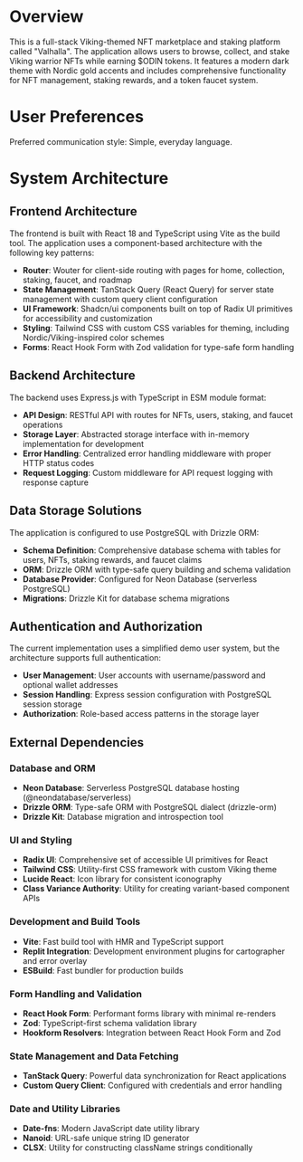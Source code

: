 # Overview

This is a full-stack Viking-themed NFT marketplace and staking platform called "Valhalla". The application allows users to browse, collect, and stake Viking warrior NFTs while earning $ODIN tokens. It features a modern dark theme with Nordic gold accents and includes comprehensive functionality for NFT management, staking rewards, and a token faucet system.

# User Preferences

Preferred communication style: Simple, everyday language.

# System Architecture

## Frontend Architecture
The frontend is built with React 18 and TypeScript using Vite as the build tool. The application uses a component-based architecture with the following key patterns:

- **Router**: Wouter for client-side routing with pages for home, collection, staking, faucet, and roadmap
- **State Management**: TanStack Query (React Query) for server state management with custom query client configuration
- **UI Framework**: Shadcn/ui components built on top of Radix UI primitives for accessibility and customization
- **Styling**: Tailwind CSS with custom CSS variables for theming, including Nordic/Viking-inspired color schemes
- **Forms**: React Hook Form with Zod validation for type-safe form handling

## Backend Architecture
The backend uses Express.js with TypeScript in ESM module format:

- **API Design**: RESTful API with routes for NFTs, users, staking, and faucet operations
- **Storage Layer**: Abstracted storage interface with in-memory implementation for development
- **Error Handling**: Centralized error handling middleware with proper HTTP status codes
- **Request Logging**: Custom middleware for API request logging with response capture

## Data Storage Solutions
The application is configured to use PostgreSQL with Drizzle ORM:

- **Schema Definition**: Comprehensive database schema with tables for users, NFTs, staking rewards, and faucet claims
- **ORM**: Drizzle ORM with type-safe query building and schema validation
- **Database Provider**: Configured for Neon Database (serverless PostgreSQL)
- **Migrations**: Drizzle Kit for database schema migrations

## Authentication and Authorization
The current implementation uses a simplified demo user system, but the architecture supports full authentication:

- **User Management**: User accounts with username/password and optional wallet addresses
- **Session Handling**: Express session configuration with PostgreSQL session storage
- **Authorization**: Role-based access patterns in the storage layer

## External Dependencies

### Database and ORM
- **Neon Database**: Serverless PostgreSQL database hosting (@neondatabase/serverless)
- **Drizzle ORM**: Type-safe ORM with PostgreSQL dialect (drizzle-orm)
- **Drizzle Kit**: Database migration and introspection tool

### UI and Styling
- **Radix UI**: Comprehensive set of accessible UI primitives for React
- **Tailwind CSS**: Utility-first CSS framework with custom Viking theme
- **Lucide React**: Icon library for consistent iconography
- **Class Variance Authority**: Utility for creating variant-based component APIs

### Development and Build Tools
- **Vite**: Fast build tool with HMR and TypeScript support
- **Replit Integration**: Development environment plugins for cartographer and error overlay
- **ESBuild**: Fast bundler for production builds

### Form Handling and Validation
- **React Hook Form**: Performant forms library with minimal re-renders
- **Zod**: TypeScript-first schema validation library
- **Hookform Resolvers**: Integration between React Hook Form and Zod

### State Management and Data Fetching
- **TanStack Query**: Powerful data synchronization for React applications
- **Custom Query Client**: Configured with credentials and error handling

### Date and Utility Libraries
- **Date-fns**: Modern JavaScript date utility library
- **Nanoid**: URL-safe unique string ID generator
- **CLSX**: Utility for constructing className strings conditionally